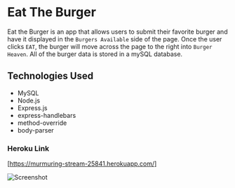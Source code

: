 # Eat The Burger

Eat the Burger is an app that allows users to submit their favorite burger and have it displayed in the `Burgers Available` side of the page. Once the user clicks `EAT`, the burger will move across the page to the right into `Burger Heaven`. All of the burger data is stored in a mySQL database. 


## Technologies Used
* MySQL
* Node.js
* Express.js
* express-handlebars
* method-override
* body-parser


### Heroku Link
[https://murmuring-stream-25841.herokuapp.com/]

![Screenshot](public/Screenshot.png)
